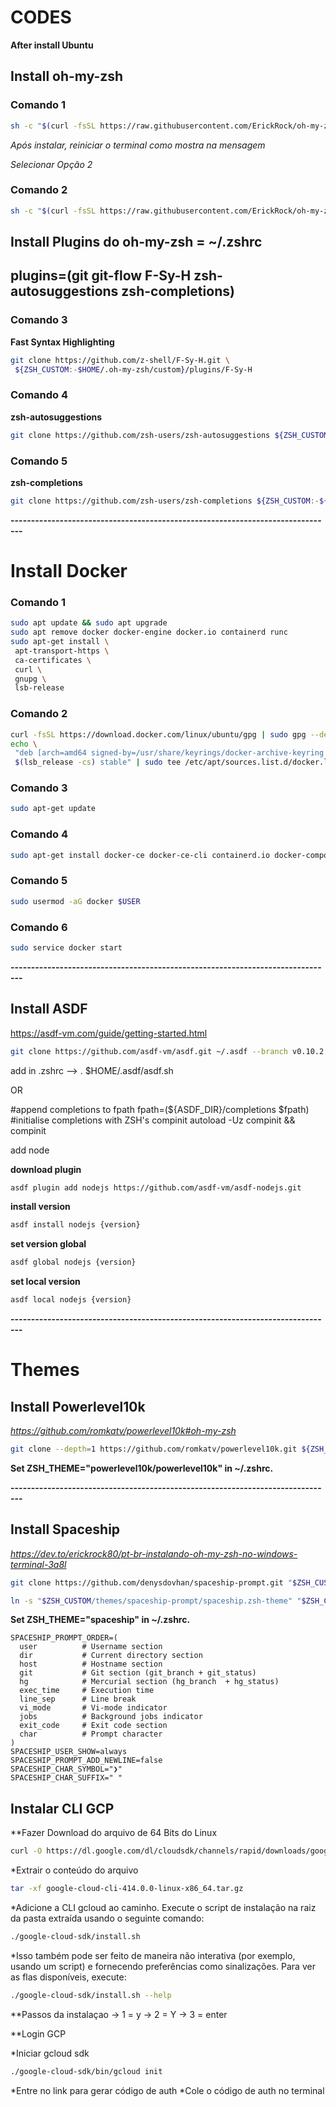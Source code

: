 # CODES

**After install Ubuntu**

## Install oh-my-zsh

### Comando 1

```bash
sh -c "$(curl -fsSL https://raw.githubusercontent.com/ErickRock/oh-my-zsh-on-windows-terminal/master/zsh-install.sh)" -y
```

_Após instalar, reiniciar o terminal como mostra na mensagem_

_Selecionar Opção 2_

### Comando 2

```bash
sh -c "$(curl -fsSL https://raw.githubusercontent.com/ErickRock/oh-my-zsh-on-windows-terminal/master/tools-zsh-install.sh)" -y
```

## Install Plugins do oh-my-zsh = ~/.zshrc

## plugins=(git git-flow F-Sy-H zsh-autosuggestions zsh-completions)

### Comando 3

**Fast Syntax Highlighting**

```bash
git clone https://github.com/z-shell/F-Sy-H.git \
 ${ZSH_CUSTOM:-$HOME/.oh-my-zsh/custom}/plugins/F-Sy-H
```

### Comando 4

**zsh-autosuggestions**

```bash
git clone https://github.com/zsh-users/zsh-autosuggestions ${ZSH_CUSTOM:-~/.oh-my-zsh/custom}/plugins/zsh-autosuggestions
```

### Comando 5

**zsh-completions**

```bash
git clone https://github.com/zsh-users/zsh-completions ${ZSH_CUSTOM:-${ZSH:-~/.oh-my-zsh}/custom}/plugins/zsh-completions
```

**-------------------------------------------------------------------------------**

# Install Docker

### Comando 1

```bash
sudo apt update && sudo apt upgrade
sudo apt remove docker docker-engine docker.io containerd runc
sudo apt-get install \
 apt-transport-https \
 ca-certificates \
 curl \
 gnupg \
 lsb-release

```

### Comando 2

```bash
curl -fsSL https://download.docker.com/linux/ubuntu/gpg | sudo gpg --dearmor -o /usr/share/keyrings/docker-archive-keyring.gpg
echo \
 "deb [arch=amd64 signed-by=/usr/share/keyrings/docker-archive-keyring.gpg] https://download.docker.com/linux/ubuntu \
 $(lsb_release -cs) stable" | sudo tee /etc/apt/sources.list.d/docker.list > /dev/null
```

### Comando 3

```bash
sudo apt-get update
```

### Comando 4

```bash
sudo apt-get install docker-ce docker-ce-cli containerd.io docker-compose-plugin
```

### Comando 5

```bash
sudo usermod -aG docker $USER
```

### Comando 6

```bash
sudo service docker start
```

**-------------------------------------------------------------------------------**

## Install ASDF

https://asdf-vm.com/guide/getting-started.html

```bash
git clone https://github.com/asdf-vm/asdf.git ~/.asdf --branch v0.10.2
```

add in .zshrc --> . $HOME/.asdf/asdf.sh

OR

#append completions to fpath
fpath=(${ASDF_DIR}/completions $fpath)
#initialise completions with ZSH's compinit
autoload -Uz compinit && compinit

add node

**download plugin**

```bash
asdf plugin add nodejs https://github.com/asdf-vm/asdf-nodejs.git
```

**install version**

```bash
asdf install nodejs {version}
```

**set version global**

```bash
asdf global nodejs {version}
```

**set local version**

```bash
asdf local nodejs {version}
```

**-------------------------------------------------------------------------------**

# Themes

## Install Powerlevel10k

*https://github.com/romkatv/powerlevel10k#oh-my-zsh*

```bash
git clone --depth=1 https://github.com/romkatv/powerlevel10k.git ${ZSH_CUSTOM:-$HOME/.oh-my-zsh/custom}/themes/powerlevel10k
```

**Set ZSH_THEME="powerlevel10k/powerlevel10k" in ~/.zshrc.**

**-------------------------------------------------------------------------------**

## Install Spaceship

*https://dev.to/erickrock80/pt-br-instalando-oh-my-zsh-no-windows-terminal-3a8l*

```bash
git clone https://github.com/denysdovhan/spaceship-prompt.git "$ZSH_CUSTOM/themes/spaceship-prompt"
```

```bash
ln -s "$ZSH_CUSTOM/themes/spaceship-prompt/spaceship.zsh-theme" "$ZSH_CUSTOM/themes/spaceship.zsh-theme"
```

**Set ZSH_THEME="spaceship" in ~/.zshrc.**

```zshrc
SPACESHIP_PROMPT_ORDER=(
  user          # Username section
  dir           # Current directory section
  host          # Hostname section
  git           # Git section (git_branch + git_status)
  hg            # Mercurial section (hg_branch  + hg_status)
  exec_time     # Execution time
  line_sep      # Line break
  vi_mode       # Vi-mode indicator
  jobs          # Background jobs indicator
  exit_code     # Exit code section
  char          # Prompt character
)
SPACESHIP_USER_SHOW=always
SPACESHIP_PROMPT_ADD_NEWLINE=false
SPACESHIP_CHAR_SYMBOL="❯"
SPACESHIP_CHAR_SUFFIX=" "
```

## Instalar CLI GCP

**Fazer Download do arquivo de 64 Bits do Linux
```bash
curl -O https://dl.google.com/dl/cloudsdk/channels/rapid/downloads/google-cloud-cli-414.0.0-linux-x86_64.tar.gz
```

*Extrair o conteúdo do arquivo
```bash
tar -xf google-cloud-cli-414.0.0-linux-x86_64.tar.gz
```

*Adicione a CLI gcloud ao caminho. Execute o script de instalação na raiz da pasta extraída usando o seguinte comando:
```bash
./google-cloud-sdk/install.sh
```

*Isso também pode ser feito de maneira não interativa (por exemplo, usando um script) e fornecendo preferências como sinalizações. Para ver as flas disponíveis, execute:
```bash
./google-cloud-sdk/install.sh --help
```

**Passos da instalaçao
-> 1 = y
-> 2 = Y
-> 3 = enter

**Login GCP

*Iniciar gcloud sdk
```bash
./google-cloud-sdk/bin/gcloud init
```

*Entre no link para gerar código de auth
*Cole o código de auth no terminal

